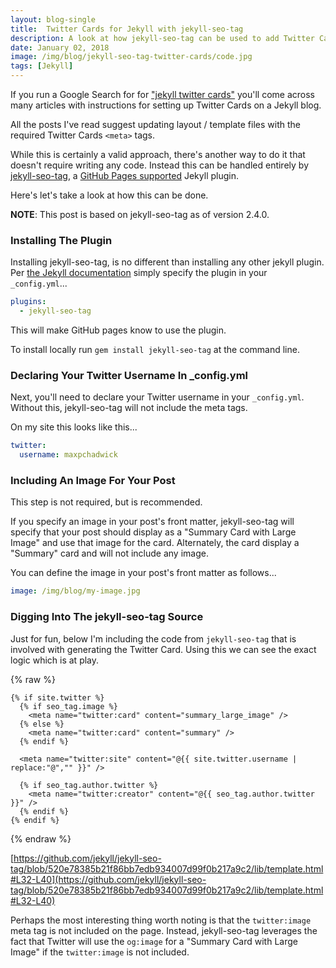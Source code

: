```yaml
---
layout: blog-single
title:  Twitter Cards for Jekyll with jekyll-seo-tag
description: A look at how jekyll-seo-tag can be used to add Twitter Card support to a Jekyll site.
date: January 02, 2018
image: /img/blog/jekyll-seo-tag-twitter-cards/code.jpg
tags: [Jekyll]
---
```


If you run a Google Search for for ["jekyll twitter cards"](https://www.google.com/search?q=jekyll+twitter+cards) you'll come across many articles with instructions for setting up Twitter Cards on a Jekyll blog. 

All the posts I've read suggest updating layout / template files with the required Twitter Cards `<meta>` tags.

While this is certainly a valid approach, there's another way to do it that doesn't require writing any code. Instead this can be handled entirely by [jekyll-seo-tag](https://github.com/jekyll/jekyll-seo-tag), a [GitHub Pages supported](https://pages.github.com/versions/) Jekyll plugin.

Here's let's take a look at how this can be done.

<!-- excerpt_separator -->

<div class="tout tout--secondary">
<p><strong>NOTE</strong>: This post is based on jekyll-seo-tag as of version 2.4.0.</p>
</div>

### Installing The Plugin

Installing jekyll-seo-tag, is no different than installing any other jekyll plugin. Per [the Jekyll documentation](https://jekyllrb.com/docs/plugins/) simply specify the plugin in your `_config.yml`...

```yaml
plugins:
  - jekyll-seo-tag
```

This will make GitHub pages know to use the plugin.

To install locally run `gem install jekyll-seo-tag` at the command line.

### Declaring Your Twitter Username In _config.yml

Next, you'll need to declare your Twitter username in your `_config.yml`. Without this, jekyll-seo-tag will not include the meta tags. 

On my site this looks like this...

```yaml
twitter:
  username: maxpchadwick
```

### Including An Image For Your Post

This step is not required, but is recommended. 

If you specify an image in your post's front matter, jekyll-seo-tag will specify that your post should display as a "Summary Card with Large Image" and use that image for the card. Alternately, the card display a "Summary" card and will not include any image.

You can define the image in your post's front matter as follows...

```yaml
image: /img/blog/my-image.jpg
```

### Digging Into The jekyll-seo-tag Source

Just for fun, below I'm including the code from `jekyll-seo-tag` that is involved with generating the Twitter Card. Using this we can see the exact logic which is at play.

{% raw %}
```liquid
{% if site.twitter %}
  {% if seo_tag.image %}
    <meta name="twitter:card" content="summary_large_image" />
  {% else %}
    <meta name="twitter:card" content="summary" />
  {% endif %}

  <meta name="twitter:site" content="@{{ site.twitter.username | replace:"@","" }}" />

  {% if seo_tag.author.twitter %}
    <meta name="twitter:creator" content="@{{ seo_tag.author.twitter }}" />
  {% endif %}
{% endif %}
```
{% endraw %}

[https://github.com/jekyll/jekyll-seo-tag/blob/520e78385b21f86bb7edb934007d99f0b217a9c2/lib/template.html#L32-L40](https://github.com/jekyll/jekyll-seo-tag/blob/520e78385b21f86bb7edb934007d99f0b217a9c2/lib/template.html#L32-L40)

Perhaps the most interesting thing worth noting is that the `twitter:image` meta tag is not included on the page. Instead, jekyll-seo-tag leverages the fact that Twitter will use the `og:image` for a "Summary Card with Large Image" if the `twitter:image` is not included.
